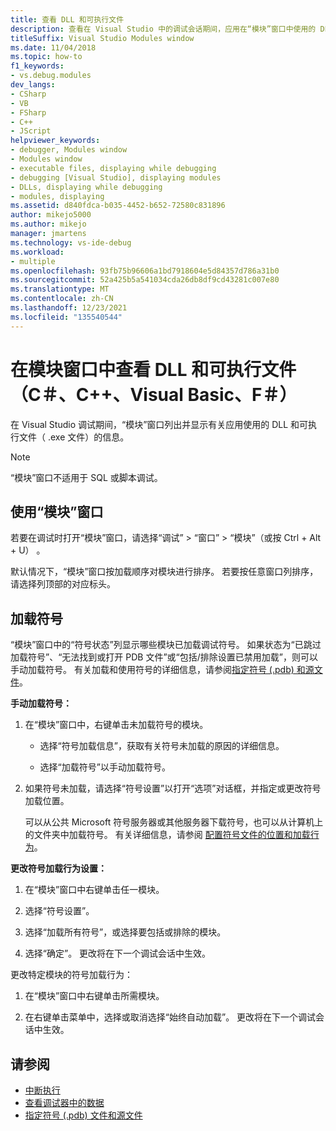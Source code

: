 ```yaml
---
title: 查看 DLL 和可执行文件
description: 查看在 Visual Studio 中的调试会话期间，应用在“模块”窗口中使用的 DLL 和可执行文件（.exe 文件）。
titleSuffix: Visual Studio Modules window
ms.date: 11/04/2018
ms.topic: how-to
f1_keywords:
- vs.debug.modules
dev_langs:
- CSharp
- VB
- FSharp
- C++
- JScript
helpviewer_keywords:
- debugger, Modules window
- Modules window
- executable files, displaying while debugging
- debugging [Visual Studio], displaying modules
- DLLs, displaying while debugging
- modules, displaying
ms.assetid: d840fdca-b035-4452-b652-72580c831896
author: mikejo5000
ms.author: mikejo
manager: jmartens
ms.technology: vs-ide-debug
ms.workload:
- multiple
ms.openlocfilehash: 93fb75b96606a1bd7918604e5d84357d786a31b0
ms.sourcegitcommit: 52a425b5a541034cda26db8df9cd43281c007e80
ms.translationtype: MT
ms.contentlocale: zh-CN
ms.lasthandoff: 12/23/2021
ms.locfileid: "135540544"
---
```

# <a name="view-dlls-and-executables-in-the-modules-window-c-c-visual-basic-f"></a>在模块窗口中查看 DLL 和可执行文件（C＃、C++、Visual Basic、F＃）

在 Visual Studio 调试期间，“模块”窗口列出并显示有关应用使用的 DLL 和可执行文件（ .exe 文件）的信息。

> [!NOTE]
> “模块”窗口不适用于 SQL 或脚本调试。

## <a name="use-the-modules-window"></a>使用“模块”窗口

若要在调试时打开“模块”窗口，请选择“调试” > “窗口” > “模块”（或按 Ctrl + Alt + U）   。

默认情况下，“模块”窗口按加载顺序对模块进行排序。 若要按任意窗口列排序，请选择列顶部的对应标头。

## <a name="load-symbols"></a>加载符号

“模块”窗口中的“符号状态”列显示哪些模块已加载调试符号。  如果状态为“已跳过加载符号”、“无法找到或打开 PDB 文件”或“包括/排除设置已禁用加载”，则可以手动加载符号。   有关加载和使用符号的详细信息，请参阅[指定符号 (.pdb) 和源文件](../debugger/specify-symbol-dot-pdb-and-source-files-in-the-visual-studio-debugger.md)。

**手动加载符号：**

1. 在“模块”窗口中，右键单击未加载符号的模块。

   - 选择“符号加载信息”，获取有关符号未加载的原因的详细信息。

   - 选择“加载符号”以手动加载符号。

1. 如果符号未加载，请选择“符号设置”以打开“选项”对话框，并指定或更改符号加载位置。 

   可以从公共 Microsoft 符号服务器或其他服务器下载符号，也可以从计算机上的文件夹中加载符号。 有关详细信息，请参阅 [配置符号文件的位置和加载行为](../debugger/specify-symbol-dot-pdb-and-source-files-in-the-visual-studio-debugger.md#configure-location-of-symbol-files-and-loading-options)。

**更改符号加载行为设置：**

1. 在“模块”窗口中右键单击任一模块。

1. 选择“符号设置”。

1. 选择“加载所有符号”，或选择要包括或排除的模块。

1. 选择“确定”。 更改将在下一个调试会话中生效。

更改特定模块的符号加载行为：

1. 在“模块”窗口中右键单击所需模块。

1. 在右键单击菜单中，选择或取消选择“始终自动加载”。 更改将在下一个调试会话中生效。

## <a name="see-also"></a>请参阅
- [中断执行](/previous-versions/visualstudio/visual-studio-2010/7z9se2d8(v=vs.100))
- [查看调试器中的数据](../debugger/viewing-data-in-the-debugger.md)
- [指定符号 (.pdb) 文件和源文件](../debugger/specify-symbol-dot-pdb-and-source-files-in-the-visual-studio-debugger.md)